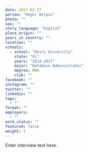 ```yaml
---
date: 2017-02-27
person: "Roger Delpin"
photo: ""
sex: ""
story_language: "English"
place_origin: ""
years_in_country: ""
location: ""
schools:
  - school: "Devry University"
    state: "FL"
    years: "2014-2017"
    major: "Database Administrator"
    degree: MBA
    club: ""
facebook: ""
instagram: ""
twitter: ""
linkedin: ""
tags:
  - ""
format: ""
employers:
  - ""
work_status: ""
featured: false
weight: 3
---
```

Enter interview text here.
